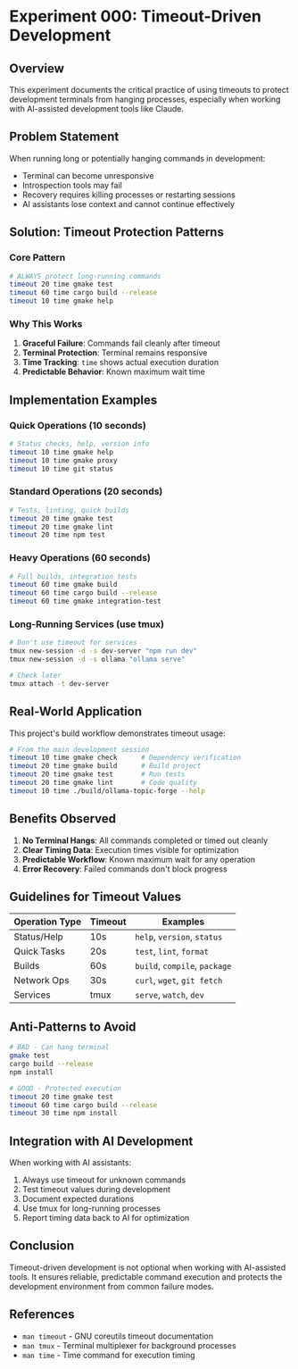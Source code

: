 # Experiment 000: Timeout-Driven Development

## Overview

This experiment documents the critical practice of using timeouts to protect development terminals from hanging processes, especially when working with AI-assisted development tools like Claude.

## Problem Statement

When running long or potentially hanging commands in development:
- Terminal can become unresponsive
- Introspection tools may fail
- Recovery requires killing processes or restarting sessions
- AI assistants lose context and cannot continue effectively

## Solution: Timeout Protection Patterns

### Core Pattern

```bash
# ALWAYS protect long-running commands
timeout 20 time gmake test
timeout 60 time cargo build --release
timeout 10 time gmake help
```

### Why This Works

1. **Graceful Failure**: Commands fail cleanly after timeout
2. **Terminal Protection**: Terminal remains responsive
3. **Time Tracking**: `time` shows actual execution duration
4. **Predictable Behavior**: Known maximum wait time

## Implementation Examples

### Quick Operations (10 seconds)
```bash
# Status checks, help, version info
timeout 10 time gmake help
timeout 10 time gmake proxy
timeout 10 time git status
```

### Standard Operations (20 seconds)
```bash
# Tests, linting, quick builds
timeout 20 time gmake test
timeout 20 time gmake lint
timeout 20 time npm test
```

### Heavy Operations (60 seconds)
```bash
# Full builds, integration tests
timeout 60 time gmake build
timeout 60 time cargo build --release
timeout 60 time gmake integration-test
```

### Long-Running Services (use tmux)
```bash
# Don't use timeout for services
tmux new-session -d -s dev-server "npm run dev"
tmux new-session -d -s ollama "ollama serve"

# Check later
tmux attach -t dev-server
```

## Real-World Application

This project's build workflow demonstrates timeout usage:

```bash
# From the main development session
timeout 10 time gmake check      # Dependency verification
timeout 20 time gmake build      # Build project
timeout 20 time gmake test       # Run tests
timeout 20 time gmake lint       # Code quality
timeout 10 time ./build/ollama-topic-forge --help
```

## Benefits Observed

1. **No Terminal Hangs**: All commands completed or timed out cleanly
2. **Clear Timing Data**: Execution times visible for optimization
3. **Predictable Workflow**: Known maximum wait for any operation
4. **Error Recovery**: Failed commands don't block progress

## Guidelines for Timeout Values

| Operation Type | Timeout | Examples |
|---------------|---------|----------|
| Status/Help | 10s | `help`, `version`, `status` |
| Quick Tasks | 20s | `test`, `lint`, `format` |
| Builds | 60s | `build`, `compile`, `package` |
| Network Ops | 30s | `curl`, `wget`, `git fetch` |
| Services | tmux | `serve`, `watch`, `dev` |

## Anti-Patterns to Avoid

```bash
# BAD - Can hang terminal
gmake test
cargo build --release
npm install

# GOOD - Protected execution
timeout 20 time gmake test
timeout 60 time cargo build --release
timeout 30 time npm install
```

## Integration with AI Development

When working with AI assistants:
1. Always use timeout for unknown commands
2. Test timeout values during development
3. Document expected durations
4. Use tmux for long-running processes
5. Report timing data back to AI for optimization

## Conclusion

Timeout-driven development is not optional when working with AI-assisted tools. It ensures reliable, predictable command execution and protects the development environment from common failure modes.

## References

- `man timeout` - GNU coreutils timeout documentation
- `man tmux` - Terminal multiplexer for background processes
- `man time` - Time command for execution timing